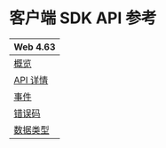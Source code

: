 # 客户端 SDK API 参考

| Web 4.63 |
| --- |
| [概览](src/Web-overview.md) |
| [API 详情](src/Web-api.md) |
| [事件](src/Web-event.md) |
| [错误码](src/Web-errorcode.md) |
| [数据类型](src/Web-keytype.md) |
